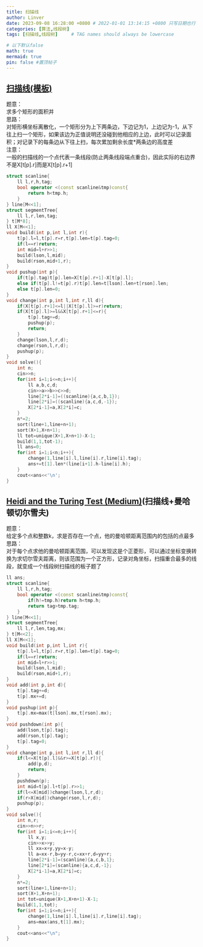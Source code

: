 ```yaml
---
title: 扫描线
author: Linver
date: 2023-09-08 16:28:00 +0800 # 2022-01-01 13:14:15 +0800 只写日期也行；不写秒也行；这样也行 2022-03-09T00:55:42+08:00
categories: [算法,线段树]
tags: [扫描线,线段树]     # TAG names should always be lowercase

# 以下默认false
math: true
mermaid: true
pin: false #置顶帖子
---
```


## [扫描线(模板)](https://www.luogu.com.cn/problem/P5490)
题意：  
求多个矩形的面积并  
思路：  
对矩形横坐标离散化，一个矩形分为上下两条边，下边记为1，上边记为-1，从下往上扫一个矩形，如果该边为正值说明还没碰到他相应的上边，此时可以记录面积；对记录下的每条边从下往上扫，每次累加剩余长度*两条边的高度差  
注意：  
一般的扫描线的一个点代表一条线段(防止两条线段端点重合)，因此实际的右边界不是X[t[p].r]而是X[t[p].r+1]
```c++
struct scanline{
    ll l,r,h,tag;
    bool operator <(const scanline&tmp)const{
        return h<tmp.h;
    }
} line[M<<1];
struct segmentTree{
    ll l,r,len,tag;
} t[M*8];
ll X[M<<1];
void build(int p,int l,int r){
    t[p].l=l,t[p].r=r,t[p].len=t[p].tag=0;
    if(l==r)return;
    int mid=l+r>>1;
    build(lson,l,mid);
    build(rson,mid+1,r);
}
void pushup(int p){
    if(t[p].tag)t[p].len=X[t[p].r+1]-X[t[p].l];
    else if(t[p].l!=t[p].r)t[p].len=t[lson].len+t[rson].len;
    else t[p].len=0;
}
void change(int p,int l,int r,ll d){
    if(X[t[p].r+1]<=l||X[t[p].l]>=r)return;
    if(X[t[p].l]>=l&&X[t[p].r+1]<=r){
        t[p].tag+=d;
        pushup(p);
        return;
    }
    change(lson,l,r,d);
    change(rson,l,r,d);
    pushup(p);
}
void solve(){
    int n;
    cin>>n;
    for(int i=1;i<=n;i++){
        ll a,b,c,d;
        cin>>a>>b>>c>>d;
        line[2*i-1]=((scanline){a,c,b,1});
        line[2*i]=((scanline){a,c,d,-1});
        X[2*i-1]=a,X[2*i]=c;
    }
    n*=2;
    sort(line+1,line+n+1);
    sort(X+1,X+n+1);
    ll tot=unique(X+1,X+n+1)-X-1;
    build(1,1,tot-1);
    ll ans=0;
    for(int i=1;i<n;i++){
        change(1,line[i].l,line[i].r,line[i].tag);
        ans+=t[1].len*(line[i+1].h-line[i].h);
    }
    cout<<ans<<'\n';
}
```
## [Heidi and the Turing Test (Medium)](https://www.luogu.com.cn/problem/CF1184C2)(扫描线+曼哈顿切尔雪夫)  
题意：  
给定多个点和整数k，求是否存在一个点，他的曼哈顿距离范围内的包括的点最多  
思路：  
对于每个点求他的曼哈顿距离范围，可以发现这是个正菱形，可以通过坐标变换转换为求切尔雪夫距离，则该范围为一个正方形，记录对角坐标，扫描重合最多的线段，就变成一个线段树扫描线的板子题了  
```c++
ll ans;
struct scanline{
    ll l,r,h,tag;
    bool operator <(const scanline&tmp)const{
        if(h!=tmp.h)return h<tmp.h;
        return tag>tmp.tag;
    }
} line[M<<1];
struct segmentTree{
    ll l,r,len,tag,mx;
} t[M<<2];
ll X[M<<1];
void build(int p,int l,int r){
    t[p].l=l,t[p].r=r,t[p].len=t[p].tag=0;
    if(l==r)return;
    int mid=l+r>>1;
    build(lson,l,mid);
    build(rson,mid+1,r);
}
void add(int p,int d){
    t[p].tag+=d;
    t[p].mx+=d;
}
void pushup(int p){
    t[p].mx=max(t[lson].mx,t[rson].mx);
}
void pushdown(int p){
    add(lson,t[p].tag);
    add(rson,t[p].tag);
    t[p].tag=0;
}
void change(int p,int l,int r,ll d){
    if(l<=X[t[p].l]&&r>=X[t[p].r]){
        add(p,d);
        return;
    }
    pushdown(p);
    int mid=t[p].l+t[p].r>>1;
    if(l<=X[mid])change(lson,l,r,d);
    if(r>X[mid])change(rson,l,r,d);
    pushup(p);
}
void solve(){
    int n,r;
    cin>>n>>r;
    for(int i=1;i<=n;i++){
        ll x,y;
        cin>>x>>y;
        ll xx=x+y,yy=x-y;
        ll a=xx-r,b=yy-r,c=xx+r,d=yy+r;
        line[2*i-1]=(scanline){a,c,b,1};
        line[2*i]=(scanline){a,c,d,-1};
        X[2*i-1]=a,X[2*i]=c;
    }
    n*=2;
    sort(line+1,line+n+1);
    sort(X+1,X+n+1);
    int tot=unique(X+1,X+n+1)-X-1;
    build(1,1,tot);
    for(int i=1;i<=n;i++){
        change(1,line[i].l,line[i].r,line[i].tag);
        ans=max(ans,t[1].mx);
    }
    cout<<ans<<"\n";
}
```
